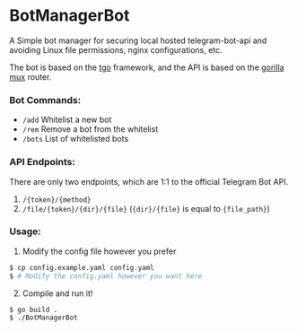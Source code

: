# BotManagerBot

A Simple bot manager for securing local hosted telegram-bot-api and avoiding Linux file permissions, nginx configurations, etc.

The bot is based on the [tgo](https://github.com/haashemi/tgo) framework, and the API is based on the [gorilla mux](https://github.com/gorilla/mux) router.

### Bot Commands:

- `/add` Whitelist a new bot
- `/rem` Remove a bot from the whitelist
- `/bots` List of whitelisted bots

### API Endpoints:

There are only two endpoints, which are 1:1 to the official Telegram Bot API.

1. `/{token}/{method}`
2. `/file/{token}/{dir}/{file}` (`{dir}/{file}` is equal to `{file_path}`)

### Usage:

1. Modify the config file however you prefer

```bash
$ cp config.example.yaml config.yaml
$ # Modify the config.yaml however you want here
```

2. Compile and run it!

```
$ go build .
$ ./BotManagerBot
```
